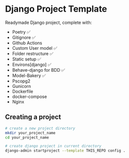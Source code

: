 # Django Project Template

Readymade Django project, complete with:
* Poetry ✅
* Gitignore ✅
* Github Actions 
* Custom User model ✅
* Folder restructure ✅
* Static setup ✅
* Environs[django] ✅
* Behave-django for BDD ✅
* Model-Bakery ✅
* Pscopg2
* Gunicorn
* Dockerfile
* docker-compose
* Nginx

## Creating a project

```bash
# create a new project directory
mkdir your_project_name
cd your_project_name

# create django project in current directory
django-admin startproject --template THIS_REPO config .
```

